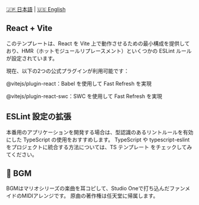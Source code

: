 [🇯🇵 日本語](README.jp.md) | [🇺🇸 English](README.md) 

## React + Vite
このテンプレートは、React を Vite 上で動作させるための最小構成を提供しており、HMR（ホットモジュールリプレースメント）といくつかの ESLint ルールが設定されています。

現在、以下の2つの公式プラグインが利用可能です：

@vitejs/plugin-react：Babel を使用して Fast Refresh を実現

@vitejs/plugin-react-swc：SWC を使用して Fast Refresh を実現

## ESLint 設定の拡張
本番用のアプリケーションを開発する場合は、型認識のあるリントルールを有効にした TypeScript の使用をおすすめします。
TypeScript や typescript-eslint をプロジェクトに統合する方法については、TS テンプレート をチェックしてみてください。

## 🎵 BGM
BGMはマリオシリーズの楽曲を耳コピして、Studio Oneで打ち込んだファンメイドのMIDIアレンジです。
原曲の著作権は任天堂に帰属します。
